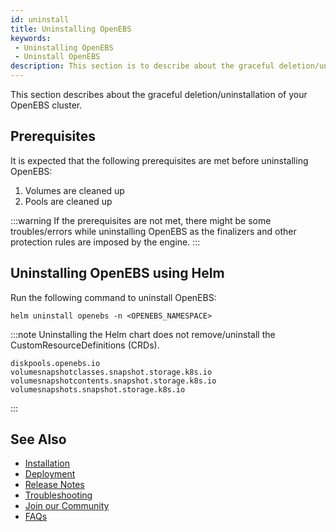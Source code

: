 ```yaml
---
id: uninstall
title: Uninstalling OpenEBS
keywords:
 - Uninstalling OpenEBS
 - Uninstall OpenEBS
description: This section is to describe about the graceful deletion/uninstallation of your OpenEBS cluster.
---
```


This section describes about the graceful deletion/uninstallation of your OpenEBS cluster.

## Prerequisites

It is expected that the following prerequisites are met before uninstalling OpenEBS:

1. Volumes are cleaned up
2. Pools are cleaned up

:::warning
If the prerequisites are not met, there might be some troubles/errors while uninstalling OpenEBS as the finalizers and other protection rules are imposed by the engine.
:::

## Uninstalling OpenEBS using Helm

Run the following command to uninstall OpenEBS:

```
helm uninstall openebs -n <OPENEBS_NAMESPACE>
```

:::note
Uninstalling the Helm chart does not remove/uninstall the CustomResourceDefinitions (CRDs).

```
diskpools.openebs.io
volumesnapshotclasses.snapshot.storage.k8s.io
volumesnapshotcontents.snapshot.storage.k8s.io
volumesnapshots.snapshot.storage.k8s.io
```
:::

## See Also

- [Installation](../quickstart-guide/installation.md)
- [Deployment](../quickstart-guide/deploy-a-test-application.md)
- [Release Notes](../releases.md)
- [Troubleshooting](../troubleshooting/troubleshooting-local-storage.md)
- [Join our Community](../community.md)
- [FAQs](../faqs/faqs.md)